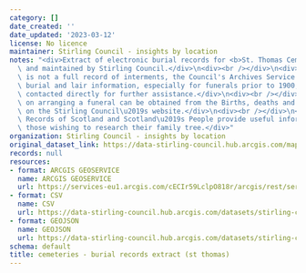 ```yaml
---
category: []
date_created: ''
date_updated: '2023-03-12'
license: No licence
maintainer: Stirling Council - insights by location
notes: "<div>Extract of electronic burial records for <b>St. Thomas Cemetery</b> managed\
  \ and maintained by Stirling Council.</div>\n<div><br /></div>\n<div>Although this\
  \ is not a full record of interments, the Council's Archives Service holds additional\
  \ burial and lair information, especially for funerals prior to 1900, and can be\
  \ contacted directly for further assistance.</div>\n<div><br /></div>\n<div>Information\
  \ on arranging a funeral can be obtained from the Births, deaths and marriages page\
  \ on the Stirling Council\u2019s website.</div>\n<div><br /></div>\n<div>National\
  \ Records of Scotland and Scotland\u2019s People provide useful information for\
  \ those wishing to research their family tree.</div>"
organization: Stirling Council - insights by location
original_dataset_link: https://data-stirling-council.hub.arcgis.com/maps/stirling-council::cemeteries-burial-records-extract-st-thomas
records: null
resources:
- format: ARCGIS GEOSERVICE
  name: ARCGIS GEOSERVICE
  url: https://services-eu1.arcgis.com/cECIr59LclpO818r/arcgis/rest/services/cemeteries%20-%20burial%20records%20extract%20(st%20thomas)/FeatureServer/0
- format: CSV
  name: CSV
  url: https://data-stirling-council.hub.arcgis.com/datasets/stirling-council::cemeteries-burial-records-extract-st-thomas.csv?outSR=%7B%22latestWkid%22%3A3857%2C%22wkid%22%3A102100%7D
- format: GEOJSON
  name: GEOJSON
  url: https://data-stirling-council.hub.arcgis.com/datasets/stirling-council::cemeteries-burial-records-extract-st-thomas.geojson?outSR=%7B%22latestWkid%22%3A3857%2C%22wkid%22%3A102100%7D
schema: default
title: cemeteries - burial records extract (st thomas)
---
```

